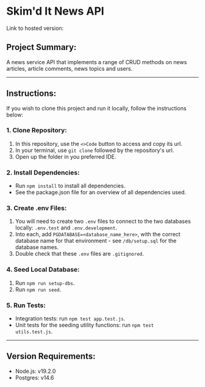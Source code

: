 # Skim'd It News API

Link to hosted version:

## Project Summary:

A news service API that implements a range of CRUD methods on news articles, article comments, news topics and users. 

---

## Instructions:

If you wish to clone this project and run it locally, follow the instructions below:

### 1. Clone Repository:

1. In this repository, use the <code><>Code</code> button to access and copy its url.
2. In your terminal, use <code>git clone</code> followed by the repository's url.
3. Open up the folder in you preferred IDE.

### 2. Install Dependencies:

- Run <code>npm install</code> to install all dependencies.
- See the package.json file for an overview of all dependencies used.

### 3. Create .env Files:

1. You will need to create two <code>.env</code> files to connect to the two databases locally: <code>.env.test</code> and <code>.env.development</code>.
2. Into each, add <code>PGDATABASE=<database_name_here></code>, with the correct database name for that environment - see <code>/db/setup.sql</code> for the database names.
3. Double check that these <code>.env</code> files are <code>.gitignored</code>.

### 4. Seed Local Database:

1. Run <code>npm run setup-dbs</code>.
2. Run <code>npm run seed</code>.

### 5. Run Tests:

- Integration tests: run <code>npm test app.test.js</code>.
- Unit tests for the seeding utility functions: run <code>npm test utils.test.js</code>.

---

## Version Requirements:

- Node.js: v19.2.0
- Postgres: v14.6
